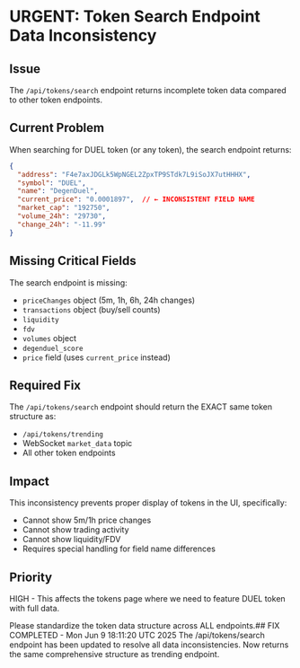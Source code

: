 # URGENT: Token Search Endpoint Data Inconsistency

## Issue
The `/api/tokens/search` endpoint returns incomplete token data compared to other token endpoints.

## Current Problem
When searching for DUEL token (or any token), the search endpoint returns:
```json
{
  "address": "F4e7axJDGLk5WpNGEL2ZpxTP9STdk7L9iSoJX7utHHHX",
  "symbol": "DUEL",
  "name": "DegenDuel",
  "current_price": "0.0001897",  // ← INCONSISTENT FIELD NAME
  "market_cap": "192750",
  "volume_24h": "29730",
  "change_24h": "-11.99"
}
```

## Missing Critical Fields
The search endpoint is missing:
- `priceChanges` object (5m, 1h, 6h, 24h changes)
- `transactions` object (buy/sell counts)
- `liquidity`
- `fdv`
- `volumes` object
- `degenduel_score`
- `price` field (uses `current_price` instead)

## Required Fix
The `/api/tokens/search` endpoint should return the EXACT same token structure as:
- `/api/tokens/trending`
- WebSocket `market_data` topic
- All other token endpoints

## Impact
This inconsistency prevents proper display of tokens in the UI, specifically:
- Cannot show 5m/1h price changes
- Cannot show trading activity
- Cannot show liquidity/FDV
- Requires special handling for field name differences

## Priority
HIGH - This affects the tokens page where we need to feature DUEL token with full data.

Please standardize the token data structure across ALL endpoints.## FIX COMPLETED - Mon Jun  9 18:11:20 UTC 2025
The /api/tokens/search endpoint has been updated to resolve all data inconsistencies. Now returns the same comprehensive structure as trending endpoint.
